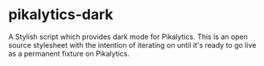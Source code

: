 # pikalytics-dark
A Stylish script which provides dark mode for Pikalytics. This is an open source stylesheet with the intention of iterating on until it's ready to go live as a permanent fixture on Pikalytics.
